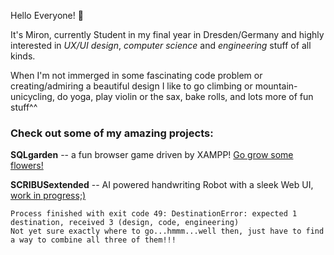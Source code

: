 Hello Everyone!	 👋 

It's Miron, currently Student in my final year in Dresden/Germany and highly interested in *UX/UI design*, *computer science* and *engineering* stuff of all kinds.

When I'm not immerged in some fascinating code problem or creating/admiring a beautiful design I like to go climbing or mountain-unicycling, do yoga, play violin or the sax, bake rolls, and lots more of fun stuff^^

### Check out some of my amazing projects:

**SQLgarden** -- a fun browser game driven by XAMPP! [Go grow some flowers!](https://github.com/MironFoerster/SQLgarden)

**SCRIBUSextended** -- AI powered handwriting Robot with a sleek Web UI, [work in progress;)](https://github.com/MironFoerster/SCRIBUSextended)


```
Process finished with exit code 49: DestinationError: expected 1 destination, received 3 (design, code, engineering)
Not yet sure exactly where to go...hmmm...well then, just have to find a way to combine all three of them!!!
```
